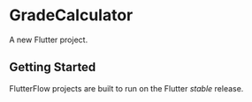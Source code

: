 # GradeCalculator

A new Flutter project.

## Getting Started

FlutterFlow projects are built to run on the Flutter _stable_ release.
